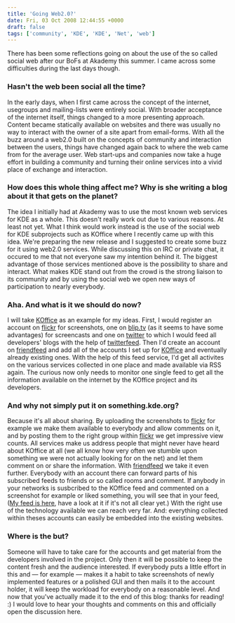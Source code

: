 ```yaml
---
title: 'Going Web2.0?'
date: Fri, 03 Oct 2008 12:44:55 +0000
draft: false
tags: ['community', 'KDE', 'KDE', 'Net', 'web']
---
```


There has been some reflections going on about the use of the so called social web after our BoFs at Akademy this summer. I came across some difficulties during the last days though.

### Hasn't the web been social all the time?

In the early days, when I first came across the concept of the internet, usegroups and mailing-lists were entirely social. With broader acceptance of the internet itself, things changed to a more presenting approach. Content became statically available on websites and there was usually no way to interact with the owner of a site apart from email-forms. With all the buzz around a web2.0 built on the concepts of community and interaction between the users, things have changed again back to where the web came from for the average user. Web start-ups and companies now take a huge effort in building a community and turning their online services into a vivid place of exchange and interaction.

### How does this whole thing affect me? Why is she writing a blog about it that gets on the planet?

The idea I initially had at Akademy was to use the most known web services for KDE as a whole. This doesn't really work out due to various reasons. At least not yet. What I think would work instead is the use of the social web for KDE subprojects such as KOffice where I recently came up with this idea. We're preparing the new release and I suggested to create some buzz for it using web2.0 services. While discussing this on IRC or private chat, it occured to me that not everyone saw my intention behind it. The biggest advantage of those services mentioned above is the possibility to share and interact. What makes KDE stand out from the crowd is the strong liaison to its community and by using the social web we open new ways of participation to nearly everybody.

### Aha. And what is it we should do now?

I will take [KOffice](http://koffice.kde.org) as an example for my ideas. First, I would register an account on [flickr](http://flickr.com) for screenshots, one on [blip.tv](http://blip.tv) (as it seems to have some advantages) for screencasts and one on [twitter](http://twitter.com) to which I would feed all developers' blogs with the help of [twitterfeed](http://twitterfeed.com). Then I'd create an account on [friendfeed](http://friendfeed.com) and add all of the accounts I set up for [KOffice](http://koffice.kde.org) and eventually already existing ones. With the help of this feed service, I'd get all activites on the various services collected in one place and made available via RSS again. The curious now only needs to monitor one single feed to get all the information available on the internet by the KOffice project and its developers.

### And why not simply put it on something.kde.org?

Because it's all about sharing. By uploading the screenshots to [flickr](http://flickr.com) for example we make them available to everybody and allow comments on it, and by posting them to the right group within [flickr](http://flickr.com) we get impressive view counts. All services make us address people that might never have heard about KOffice at all (we all know how very often we stumble upon something we were not actually looking for on the net) and let them comment on or share the information. With [friendfeed](http://friendfeed.com) we take it even further. Everybody with an account there can forward parts of his subscribed feeds to friends or so called rooms and comment. If anybody in your networks is susbcribed to the KOffice feed and commented on a screenshot for example or liked something, you will see that in your feed, ([My feed is here](http://friendfeed.com/troubalex), have a look at it if it's not all clear yet.) With the right use of the technology available we can reach very far. And: everything collected within theses accounts can easily be embedded into the existing websites.

### Where is the but?

Someone will have to take care for the accounts and get material from the developers involved in the project. Only then it will be possible to keep the content fresh and the audience interested. If everybody puts a little effort in this and — for example — makes it a habit to take screenshots of newly implemented features or a polished GUI and then mails it to the account holder, it will keep the workload for everybody on a reasonable level. And now that you've actually made it to the end of this blog: thanks for reading! :) I would love to hear your thoughts and comments on this and officially open the discussion here.